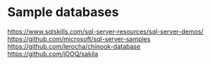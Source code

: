 # Sample databases
https://www.sqlskills.com/sql-server-resources/sql-server-demos/
https://github.com/microsoft/sql-server-samples
https://github.com/lerocha/chinook-database
https://github.com/jOOQ/sakila